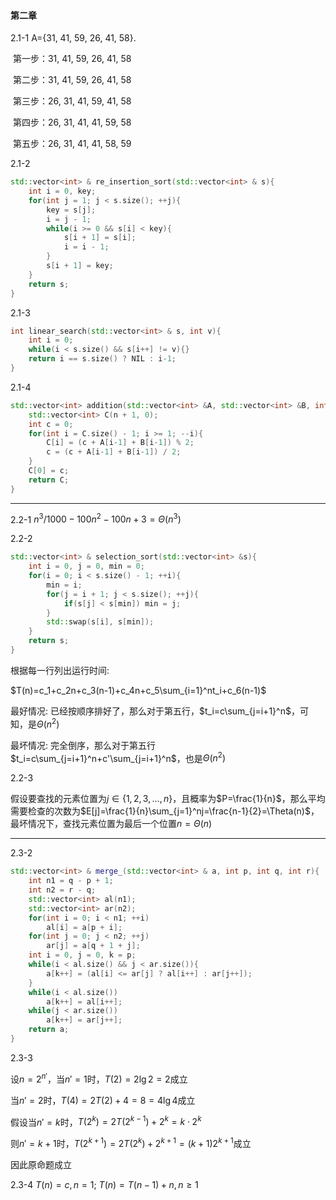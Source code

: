 #### 第二章

2.1-1 A={31, 41, 59, 26, 41, 58}. 

​	第一步：31, 41, 59, 26, 41, 58

​	第二步：31, 41, 59, 26, 41, 58

​	第三步：26, 31, 41, 59, 41, 58

​	第四步：26, 31, 41, 41, 59, 58

​	第五步：26, 31, 41, 41, 58, 59

2.1-2

```c++
std::vector<int> & re_insertion_sort(std::vector<int> & s){
    int i = 0, key;
    for(int j = 1; j < s.size(); ++j){
        key = s[j];
        i = j - 1;
        while(i >= 0 && s[i] < key){
            s[i + 1] = s[i];
            i = i - 1;
        }
        s[i + 1] = key;
    }
    return s;
}
```

2.1-3

```c++
int linear_search(std::vector<int> & s, int v){
    int i = 0;
    while(i < s.size() && s[i++] != v){}
    return i == s.size() ? NIL : i-1;
}
```

2.1-4

```c++
std::vector<int> addition(std::vector<int> &A, std::vector<int> &B, int n){
    std::vector<int> C(n + 1, 0);
    int c = 0;
    for(int i = C.size() - 1; i >= 1; --i){
        C[i] = (c + A[i-1] + B[i-1]) % 2;
        c = (c + A[i-1] + B[i-1]) / 2;
    }
    C[0] = c;
    return C;
}
```

---

2.2-1 $n^3/1000-100n^2-100n+3=\Theta(n^3)$

2.2-2

```c++
std::vector<int> & selection_sort(std::vector<int> &s){
    int i = 0, j = 0, min = 0;
    for(i = 0; i < s.size() - 1; ++i){
        min = i;
        for(j = i + 1; j < s.size(); ++j){
            if(s[j] < s[min]) min = j;
        }
        std::swap(s[i], s[min]);
    }
    return s;
}
```

根据每一行列出运行时间:

$T(n)=c_1+c_2n+c_3(n-1)+c_4n+c_5\sum_{i=1}^nt_i+c_6(n-1)$

最好情况: 已经按顺序排好了，那么对于第五行，$t_i=c\sum_{j=i+1}^n$，可知，是$\Theta(n^2)$

最坏情况: 完全倒序，那么对于第五行$t_i=c\sum_{j=i+1}^n+c'\sum_{j=i+1}^n$，也是$\Theta(n^2)$

2.2-3

假设要查找的元素位置为$j\in\{1, 2, 3,...,n\}$，且概率为$P=\frac{1}{n}$，那么平均需要检查的次数为$E[j]=\frac{1}{n}\sum_{j=1}^nj=\frac{n-1}{2}=\Theta(n)$，最坏情况下，查找元素位置为最后一个位置$n=\Theta(n)$

---

2.3-2

```c++
std::vector<int> & merge_(std::vector<int> & a, int p, int q, int r){
    int n1 = q - p + 1;
    int n2 = r - q;
    std::vector<int> al(n1);
    std::vector<int> ar(n2);
    for(int i = 0; i < n1; ++i)
        al[i] = a[p + i];
    for(int j = 0; j < n2; ++j)
        ar[j] = a[q + 1 + j];
    int i = 0, j = 0, k = p;
    while(i < al.size() && j < ar.size()){
        a[k++] = (al[i] <= ar[j] ? al[i++] : ar[j++]);
    }
    while(i < al.size())
        a[k++] = al[i++];
    while(j < ar.size())
        a[k++] = ar[j++];
    return a;
}
```

2.3-3

设$n=2^{n'}$，当$n'=1$时，$T(2)=2\lg2=2$成立

当$n'=2$时，$T(4)=2T(2)+4=8=4\lg4$成立

假设当$n'=k$时，$T(2^k)=2T(2^{k-1})+2^k=k\cdot2^k$

则$n'=k+1$时，$T(2^{k+1})=2T(2^k)+2^{k+1}=(k+1)2^{k+1}$成立

因此原命题成立

2.3-4 $T(n)=c,n=1;\ T(n)=T(n-1)+n,n\ge1$

